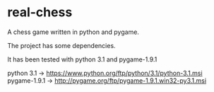 # real-chess

A chess game written in python and pygame.

The project has some dependencies.

It has been tested with python 3.1 and pygame-1.9.1

python 3.1 -> https://www.python.org/ftp/python/3.1/python-3.1.msi pygame-1.9.1 -> http://pygame.org/ftp/pygame-1.9.1.win32-py3.1.msi

